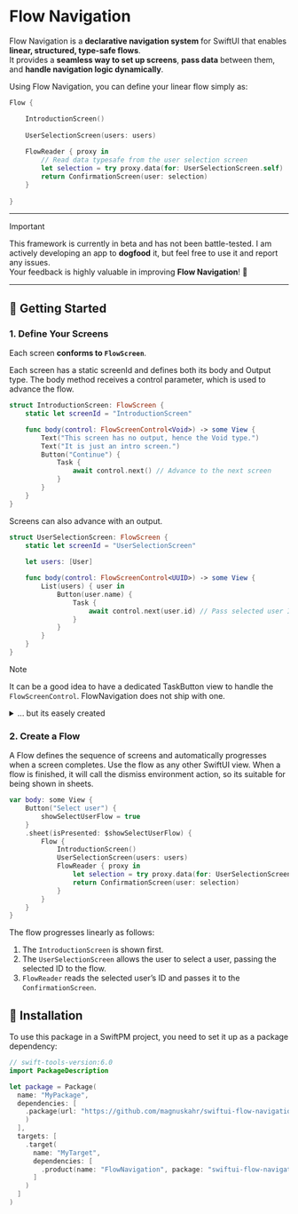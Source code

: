 # Flow Navigation

Flow Navigation is a **declarative navigation system** for SwiftUI that enables **linear, structured, type-safe flows**.  
It provides a **seamless way to set up screens**, **pass data** between them, and **handle navigation logic dynamically**.

Using Flow Navigation, you can define your linear flow simply as:

```swift
Flow {

    IntroductionScreen()
    
    UserSelectionScreen(users: users)
    
    FlowReader { proxy in
        // Read data typesafe from the user selection screen
        let selection = try proxy.data(for: UserSelectionScreen.self)
        return ConfirmationScreen(user: selection)
    }
    
}
```

---

> [!IMPORTANT]
> This framework is currently in beta and has not been battle-tested.
> I am actively developing an app to **dogfood** it, but feel free to use it and report any issues.  
> Your feedback is highly valuable in improving **Flow Navigation**! 🚀

---

## 📖 Getting Started

### **1. Define Your Screens**

Each screen **conforms to `FlowScreen`**.

Each screen has a static screenId and defines both its body and Output type.
The body method receives a control parameter, which is used to advance the flow.

```swift
struct IntroductionScreen: FlowScreen {
    static let screenId = "IntroductionScreen"

    func body(control: FlowScreenControl<Void>) -> some View {
        Text("This screen has no output, hence the Void type.")
        Text("It is just an intro screen.")
        Button("Continue") {
            Task {
                await control.next() // Advance to the next screen
            }
        }
    }
}
```

Screens can also advance with an output.

```swift
struct UserSelectionScreen: FlowScreen {
    static let screenId = "UserSelectionScreen"
    
    let users: [User]

    func body(control: FlowScreenControl<UUID>) -> some View {
        List(users) { user in
            Button(user.name) {
                Task {
                    await control.next(user.id) // Pass selected user ID and advance
                }
            }
        }
    }
}
```

> [!NOTE]
> It can be a good idea to have a dedicated TaskButton view to handle the `FlowScreenControl`.
> FlowNavigation does not ship with one.
> <details>
> <summary>... but its easely created</summary>
>
> ```swift
> import SwiftUI
> 
> struct TaskButton<Label>: View where Label: View {
> 
>     @State private var runTask = false
> 
>     private let label: Label
>     private let action: @Sendable () async -> Void
> 
>     init(
>         @_inheritActorContext _ action: @escaping @Sendable () async -> Void,
>         @ViewBuilder label: () -> Label
>     ) {
>         self.label = label()
>         self.action = action
>     }
> 
>     init<S: StringProtocol>(
>         _ title: S,
>         @_inheritActorContext _ action: @escaping @Sendable () async -> Void
>     ) where Label == Text {
>         self.label = Text(title)
>         self.action = action
>     }
> 
>     var body: some View {
>         Button {
>             runTask = true
>         } label: {
>             label
>         }
>         .task(id: runTask, priority: .userInitiated) {
>             guard runTask else { return }
>             await action()
>             runTask = false
>         }
>     }
> }
> ```
> </detail>

### 2. Create a Flow

A Flow defines the sequence of screens and automatically progresses when a screen completes.
Use the flow as any other SwiftUI view.
When a flow is finished, it will call the dismiss environment action, so its suitable for being shown in sheets.

```swift
var body: some View {
    Button("Select user") {
        showSelectUserFlow = true
    }
    .sheet(isPresented: $showSelectUserFlow) {
        Flow {
            IntroductionScreen()
            UserSelectionScreen(users: users)
            FlowReader { proxy in
                let selection = try proxy.data(for: UserSelectionScreen.self)
                return ConfirmationScreen(user: selection)
            }
        }
    }
}
```

The flow progresses linearly as follows:

1. The `IntroductionScreen` is shown first.
2. The `UserSelectionScreen` allows the user to select a user, passing the selected ID to the flow.
3. `FlowReader` reads the selected user’s ID and passes it to the `ConfirmationScreen`.

## 🚀 Installation

To use this package in a SwiftPM project, you need to set it up as a package dependency:

```swift
// swift-tools-version:6.0
import PackageDescription

let package = Package(
  name: "MyPackage",
  dependencies: [
    .package(url: "https://github.com/magnuskahr/swiftui-flow-navigation", from: "0.0.1")
    )
  ],
  targets: [
    .target(
      name: "MyTarget",
      dependencies: [
        .product(name: "FlowNavigation", package: "swiftui-flow-navigation")
      ]
    )
  ]
)
```
